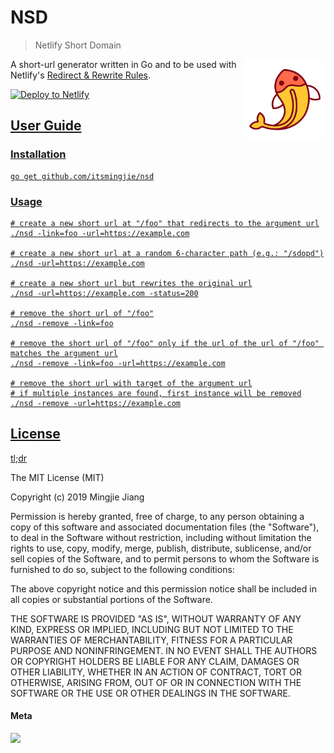 # NSD
> Netlify Short Domain
<img src="docs/fish.svg" width="130" alt="Postman Icon" align="right">

A short-url generator written in Go and to be used with Netlify's [Redirect & Rewrite Rules](https://www.netlify.com/docs/redirects/).

[![Deploy to Netlify](https://www.netlify.com/img/deploy/button.svg)](https://app.netlify.com/start/deploy?repository=https://github.com/itsmingjie/nsd)<a href="https://codeclimate.com/github/itsmingjie/nsd/maintainability">

## User Guide
### Installation
    go get github.com/itsmingjie/nsd

### Usage
    # create a new short url at "/foo" that redirects to the argument url
    ./nsd -link=foo -url=https://example.com

    # create a new short url at a random 6-character path (e.g.: "/sdopd")
    ./nsd -url=https://example.com

    # create a new short url but rewrites the original url
    ./nsd -url=https://example.com -status=200

    # remove the short url of "/foo"
    ./nsd -remove -link=foo

    # remove the short url of "/foo" only if the url of the url of "/foo" matches the argument url
    ./nsd -remove -link=foo -url=https://example.com

    # remove the short url with target of the argument url
    # if multiple instances are found, first instance will be removed
    ./nsd -remove -url=https://example.com

## License

[tl;dr](https://tldrlegal.com/license/mit-license)

The MIT License (MIT)

Copyright (c) 2019 Mingjie Jiang

Permission is hereby granted, free of charge, to any person obtaining a copy of
this software and associated documentation files (the "Software"), to deal in
the Software without restriction, including without limitation the rights to
use, copy, modify, merge, publish, distribute, sublicense, and/or sell copies
of the Software, and to permit persons to whom the Software is furnished to do
so, subject to the following conditions:

The above copyright notice and this permission notice shall be included in all
copies or substantial portions of the Software.

THE SOFTWARE IS PROVIDED "AS IS", WITHOUT WARRANTY OF ANY KIND, EXPRESS OR
IMPLIED, INCLUDING BUT NOT LIMITED TO THE WARRANTIES OF MERCHANTABILITY,
FITNESS FOR A PARTICULAR PURPOSE AND NONINFRINGEMENT. IN NO EVENT SHALL THE
AUTHORS OR COPYRIGHT HOLDERS BE LIABLE FOR ANY CLAIM, DAMAGES OR OTHER
LIABILITY, WHETHER IN AN ACTION OF CONTRACT, TORT OR OTHERWISE, ARISING FROM,
OUT OF OR IN CONNECTION WITH THE SOFTWARE OR THE USE OR OTHER DEALINGS IN THE
SOFTWARE.

#### Meta

<img src="https://api.codeclimate.com/v1/badges/0da119b24f797695a9a2/maintainability" /></a>